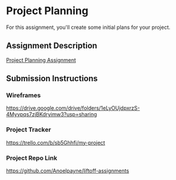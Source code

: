 # Project Planning
For this assignment, you'll create some initial plans for your project.

## Assignment Description
[Project Planning Assignment](https://education.launchcode.org/liftoff/modules/assignments/project-planning)

## Submission Instructions

### Wireframes

https://drive.google.com/drive/folders/1eLyOUjdpxrzS-4Myvpqs7zjBKdryimw3?usp=sharing

### Project Tracker

https://trello.com/b/sb5Ghhfi/my-project

### Project Repo Link

https://github.com/Anoelpayne/liftoff-assignments
